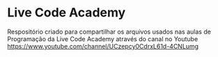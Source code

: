 # Live Code Academy
Respositório criado para compartilhar os arquivos usados nas aulas de Programação da Live Code Academy através do canal no Youtube https://www.youtube.com/channel/UCzepcy0CdrxL61d-4CNLumg
